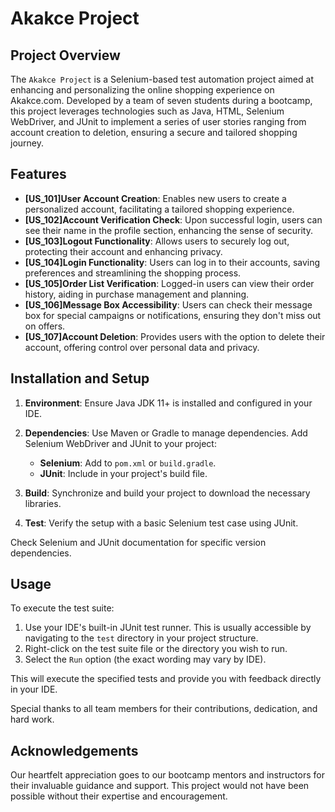 # Akakce Project

## Project Overview

The `Akakce Project` is a Selenium-based test automation project aimed at enhancing and personalizing the online shopping experience on Akakce.com. Developed by a team of seven students during a bootcamp, this project leverages technologies such as Java, HTML, Selenium WebDriver, and JUnit to implement a series of user stories ranging from account creation to deletion, ensuring a secure and tailored shopping journey.

## Features

- **[US_101]User Account Creation**: Enables new users to create a personalized account, facilitating a tailored shopping experience.
- **[US_102]Account Verification Check**: Upon successful login, users can see their name in the profile section, enhancing the sense of security.
- **[US_103]Logout Functionality**: Allows users to securely log out, protecting their account and enhancing privacy.
- **[US_104]Login Functionality**: Users can log in to their accounts, saving preferences and streamlining the shopping process.
- **[US_105]Order List Verification**: Logged-in users can view their order history, aiding in purchase management and planning.
- **[US_106]Message Box Accessibility**: Users can check their message box for special campaigns or notifications, ensuring they don't miss out on offers.
- **[US_107]Account Deletion**: Provides users with the option to delete their account, offering control over personal data and privacy.


## Installation and Setup

1. **Environment**: Ensure Java JDK 11+ is installed and configured in your IDE.

2. **Dependencies**: Use Maven or Gradle to manage dependencies. Add Selenium WebDriver and JUnit to your project:
   - **Selenium**: Add to `pom.xml` or `build.gradle`.
   - **JUnit**: Include in your project's build file.

3. **Build**: Synchronize and build your project to download the necessary libraries.

4. **Test**: Verify the setup with a basic Selenium test case using JUnit.

Check Selenium and JUnit documentation for specific version dependencies.




## Usage

To execute the test suite:

1. Use your IDE's built-in JUnit test runner. This is usually accessible by navigating to the `test` directory in your project structure.
2. Right-click on the test suite file or the directory you wish to run.
3. Select the `Run` option (the exact wording may vary by IDE).

This will execute the specified tests and provide you with feedback directly in your IDE.

Special thanks to all team members for their contributions, dedication, and hard work.

## Acknowledgements

Our heartfelt appreciation goes to our bootcamp mentors and instructors for their invaluable guidance and support. This project would not have been possible without their expertise and encouragement.
